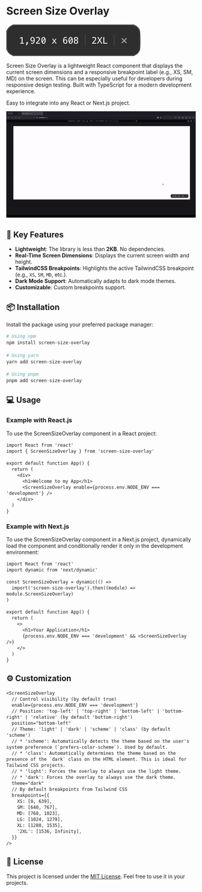 # Screen Size Overlay

<img src="docs/images/dark.png" alt="Dark Overlay" />

Screen Size Overlay is a lightweight React component that displays the current screen dimensions and a responsive breakpoint label (e.g., XS, SM, MD) on the screen. This can be especially useful for developers during responsive design testing. Built with TypeScript for a modern development experience.

Easy to integrate into any React or Next.js project.

<p>
  <img src="docs/images/demo.gif" alt="Overlay Demo" />
</p>

## 🚀 Key Features

- **Lightweight**: The library is less than **2KB**. No dependencies.
- **Real-Time Screen Dimensions**: Displays the current screen width and height.
- **TailwindCSS Breakpoints**: Highlights the active TailwindCSS breakpoint (e.g., `XS`, `SM`, `MD`, etc.).
- **Dark Mode Support**: Automatically adapts to dark mode themes.
- **Customizable**: Custom breakpoints support.

## 📦 Installation

Install the package using your preferred package manager:

```bash
# Using npm
npm install screen-size-overlay

# Using yarn
yarn add screen-size-overlay

# Using pnpm
pnpm add screen-size-overlay
```

## 💻 Usage

### Example with React.js

To use the ScreenSizeOverlay component in a React project:

```tsx
import React from 'react'
import { ScreenSizeOverlay } from 'screen-size-overlay'

export default function App() {
  return (
    <div>
      <h1>Welcome to my App</h1>
      <ScreenSizeOverlay enable={process.env.NODE_ENV === 'development'} />
    </div>
  )
}
```

### Example with Next.js

To use the ScreenSizeOverlay component in a Next.js project, dynamically load the component and conditionally render it only in the development environment:

```tsx
import React from 'react'
import dynamic from 'next/dynamic'

const ScreenSizeOverlay = dynamic(() =>
  import('screen-size-overlay').then((module) => module.ScreenSizeOverlay)
)

export default function App() {
  return (
    <>
      <h1>Your Application</h1>
      {process.env.NODE_ENV === 'development' && <ScreenSizeOverlay />}
    </>
  )
}
```

## ⚙️ Customization

```tsx
<ScreenSizeOverlay
  // Control visibility (by default true)
  enable={process.env.NODE_ENV === 'development'}
  // Position: 'top-left' | 'top-right' | 'bottom-left' | 'bottom-right' | 'relative' (by default 'bottom-right')
  position="bottom-left"
  // Theme: 'light' | 'dark' | 'scheme' | 'class' (by default 'scheme')
  // * 'scheme': Automatically detects the theme based on the user's system preference (`prefers-color-scheme`). Used by default.
  // * 'class': Automatically determines the theme based on the presence of the `dark` class on the HTML element. This is ideal for Tailwind CSS projects.
  // * 'light': Forces the overlay to always use the light theme.
  // * 'dark': Forces the overlay to always use the dark theme.
  theme="dark"
  // By default breakpoints from Tailwind CSS
  breakpoints={{
    XS: [0, 639],
    SM: [640, 767],
    MD: [768, 1023],
    LG: [1024, 1279],
    XL: [1280, 1535],
    '2XL': [1536, Infinity],
  }}
/>
```

## 📝 License

This project is licensed under the [MIT License](https://opensource.org/licenses/MIT). Feel free to use it in your projects.
